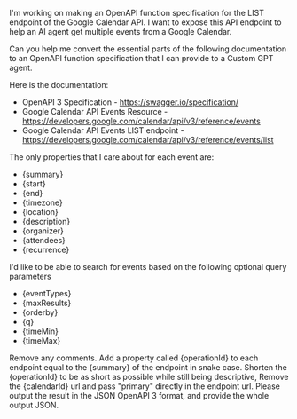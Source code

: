 I'm working on making an OpenAPI function specification for the LIST endpoint of the Google Calendar API. 
I want to expose this API endpoint to help an AI agent get multiple events from 
a Google Calendar. 

Can you help me convert the essential parts of the following documentation to an OpenAPI function specification that I can provide to a Custom GPT agent.

Here is the documentation: 
- OpenAPI 3 Specification -  https://swagger.io/specification/
- Google Calendar API Events Resource - https://developers.google.com/calendar/api/v3/reference/events
- Google Calendar API Events LIST endpoint - https://developers.google.com/calendar/api/v3/reference/events/list

The only properties that I care about for each event are: 
- {summary}
- {start}
- {end}
- {timezone}
- {location}
- {description}
- {organizer}
- {attendees}
- {recurrence}

I'd like to be able to search for events based on the following optional query
parameters
- {eventTypes}
- {maxResults}
- {orderby}
- {q}
- {timeMin}
- {timeMax}

Remove any comments.
Add a property called {operationId} to each endpoint equal to the {summary} of the endpoint in snake case. 
Shorten the {operationId} to be as short as possible while still being descriptive, 
Remove the {calendarId} url and pass "primary" directly in the endpoint url.
Please output the result in the JSON OpenAPI 3 format, and provide the whole output JSON.  


